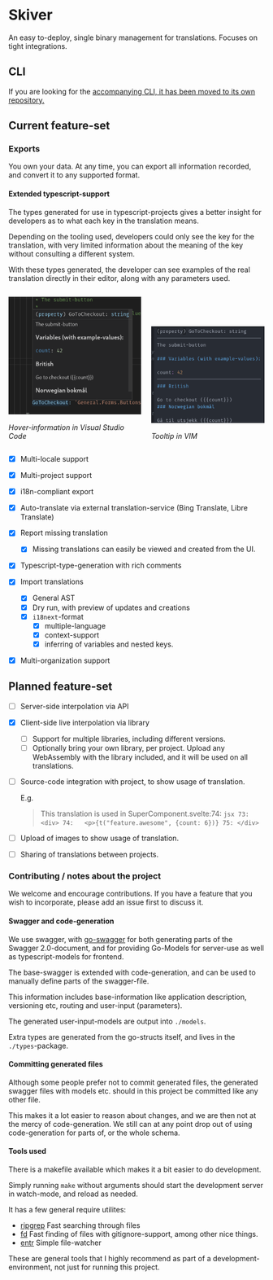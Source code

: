 # Skiver

An easy to-deploy, single binary management for translations. Focuses on tight integrations.

## CLI

If you are looking for the [accompanying CLI, it has been moved to its own repository.](https://github.com/runar-rkmedia/skiver-cli)

## Current feature-set

### Exports

You own your data. At any time, you can export all information recorded, and convert it to any supported format.

#### Extended typescript-support

The types generated for use in typescript-projects gives a better insight for developers as to what each key in the translation means.

Depending on the tooling used, developers could only see the key for the translation, with very limited information about the meaning of the key without consulting
a different system.

With these types generated, the developer can see examples of the real translation directly in their editor, along with any parameters used.

<div style="width: 100%; display: flex; gap: 20px; flex-direction: row; align-items: flex-end;">
 
<div>

![VSCode example](./docs/ts_hover.png)

*Hover-information in Visual Studio Code*

</div>

<div>


![Vim example](./docs/ts_hover_vim.png)

*Tooltip in VIM*

</div>
</div>

- [X] Multi-locale support
- [X] Multi-project support
- [X] i18n-compliant export
- [X] Auto-translate via external translation-service (Bing Translate, Libre Translate)

- [X] Report missing translation
  - [X] Missing translations can easily be viewed and created from the UI.
- [X] Typescript-type-generation with rich comments
- [X] Import translations
  - [X] General AST
  - [X] Dry run, with preview of updates and creations
  - [X] `i18next`-format
    - [X] multiple-language 
    - [X] context-support
    - [X] inferring of variables and nested keys. 
- [X] Multi-organization support

## Planned feature-set

- [ ] Server-side interpolation via API
- [X] Client-side live interpolation via library
  - [ ] Support for multiple libraries, including different versions.
  - [ ] Optionally bring your own library, per project. Upload any WebAssembly with the library included, and it will be used on all translations.
- [ ] Source-code integration with project, to show usage of translation.
      
     E.g.
     
     > This translation is used in SuperComponent.svelte:74:
       ```jsx
       73: <div>
       74:   <p>{t("feature.awesome", {count: 6})}
       75: </div>
       ```
- [ ] Upload of images to show usage of translation.
- [ ] Sharing of translations between projects.


### Contributing / notes about the project

We welcome and encourage contributions. If you have a feature that you wish to incorporate, please add an issue first to discuss it.


#### Swagger and code-generation

We use swagger, with [go-swagger](https://goswagger.io/) for both generating
parts of the Swagger 2.0-document, and for providing Go-Models for server-use
as well as typescript-models for frontend.

The base-swagger is extended with code-generation, and can be used to manually 
define parts of the swagger-file.

This information includes base-information like application description, versioning
etc, routing and user-input (parameters).

The generated user-input-models are output into `./models`.

Extra types are generated from the go-structs itself, and lives in the `./types`-package.

#### Committing generated files

Although some people prefer not to commit generated files, the generated swagger files with
models etc. should in this project be committed like any other file.

This makes it a lot easier to reason about changes, and we are then not at the mercy of 
code-generation. We still can at any point drop out of using code-generation for parts of, 
or the whole schema.

#### Tools used

There is a makefile available which makes it a bit easier to do development.

Simply running `make` without arguments should start the development server in watch-mode, and reload as needed.

It has a few general require utilites:

- [ripgrep](https://github.com/BurntSushi/ripgrep) Fast searching through files
- [fd](https://github.com/sharkdp/fd) Fast finding of files with gitignore-support, among other nice things.
- [entr](https://github.com/eradman/entr) Simple file-watcher

These are general tools that I highly recommend as part of a development-environment, not just for running this project.



